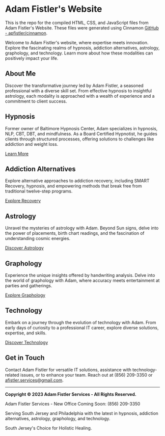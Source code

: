 # Adam Fistler's Website

This is the repo for the compiled HTML, CSS, and JavaScript files from Adam Fistler's Website. These files were generated using Cinnamon [GitHub - apfistler/cinnamon](https://www.github.com/apfistler/cinnamon).

Welcome to Adam Fistler's website, where expertise meets innovation. Explore the fascinating realms of hypnosis, addiction alternatives, astrology, graphology, and technology. Learn more about how these modalities can positively impact your life.

## About Me

Discover the transformative journey led by Adam Fistler, a seasoned professional with a diverse skill set. From effective hypnosis to insightful astrology, each modality is approached with a wealth of experience and a commitment to client success.

## Hypnosis

Former owner of Baltimore Hypnosis Center, Adam specializes in hypnosis, NLP, CBT, DBT, and mindfulness. As a Board Certified Hypnotist, he guides clients through structured processes, offering solutions to challenges like addiction and weight loss.

[Learn More](./about_hypnosis.html)

## Addiction Alternatives

Explore alternative approaches to addiction recovery, including SMART Recovery, hypnosis, and empowering methods that break free from traditional twelve-step programs.

[Explore Recovery](./addiction.html)

## Astrology

Unravel the mysteries of astrology with Adam. Beyond Sun signs, delve into the power of placements, birth chart readings, and the fascination of understanding cosmic energies.

[Discover Astrology](./astrology.html)

## Graphology

Experience the unique insights offered by handwriting analysis. Delve into the world of graphology with Adam, where accuracy meets entertainment at parties and gatherings.

[Explore Graphology](#)

## Technology

Embark on a journey through the evolution of technology with Adam. From early days of curiosity to a professional IT career, explore diverse solutions, expertise, and skills.

[Discover Technology](#)

## Get in Touch

Contact Adam Fistler for versatile IT solutions, assistance with technology-related issues, or to enhance your team. Reach out at (856) 209-3350 or [afistler.services@gmail.com](mailto:afistler.services@gmail.com).

---

**Copyright © 2023 Adam Fistler Services - All Rights Reserved.**

Adam Fistler Services - New Office Coming Soon: (856) 209-3350

Serving South Jersey and Philadelphia with the latest in hypnosis, addiction alternatives, astrology, graphology, and technology.

South Jersey's Choice for Holistic Healing.

